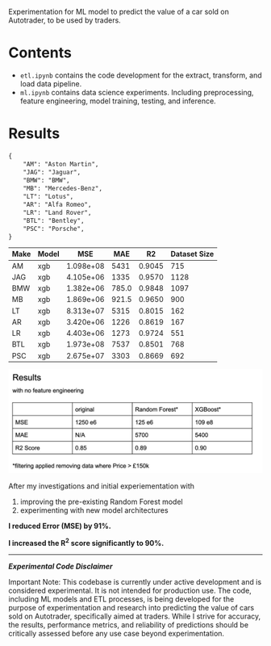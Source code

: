 Experimentation for ML model to predict the value of a car sold on Autotrader, to be used by traders.

# Contents

- `etl.ipynb` contains the code development for the extract, transform, and load data pipeline.
- `ml.ipynb` contains data science experiments. Including preprocessing, feature engineering, model training, testing, and inference.

# Results

```
{
    "AM": "Aston Martin",
    "JAG": "Jaguar",
    "BMW": "BMW",
    "MB": "Mercedes-Benz",
    "LT": "Lotus",
    "AR": "Alfa Romeo",
    "LR": "Land Rover",
    "BTL": "Bentley",
    "PSC": "Porsche",
}
```

| Make | Model | MSE       | MAE   | R2     | Dataset Size |
| ---- | ----- | --------- | ----- | ------ | ------------ |
| AM   | xgb   | 1.098e+08 | 5431  | 0.9045 | 715          |
| JAG  | xgb   | 4.105e+06 | 1335  | 0.9570 | 1128         |
| BMW  | xgb   | 1.382e+06 | 785.0 | 0.9848 | 1097         |
| MB   | xgb   | 1.869e+06 | 921.5 | 0.9650 | 900          |
| LT   | xgb   | 8.313e+07 | 5315  | 0.8015 | 162          |
| AR   | xgb   | 3.420e+06 | 1226  | 0.8619 | 167          |
| LR   | xgb   | 4.403e+06 | 1273  | 0.9724 | 551          |
| BTL  | xgb   | 1.973e+08 | 7537  | 0.8501 | 768          |
| PSC  | xgb   | 2.675e+07 | 3303  | 0.8669 | 692          |

![Results](plots/results_image.png)

After my investigations and initial experiementation with

1. improving the pre-existing Random Forest model
2. experimenting with new model architectures

**I reduced Error (MSE) by 91%.**

**I increased the R<sup>2</sup> score significantly to 90%.**

---

**_Experimental Code Disclaimer_**

Important Note: This codebase is currently under active development and is considered experimental. It is not intended for production use. The code, including ML models and ETL processes, is being developed for the purpose of experimentation and research into predicting the value of cars sold on Autotrader, specifically aimed at traders. While I strive for accuracy, the results, performance metrics, and reliability of predictions should be critically assessed before any use case beyond experimentation.
